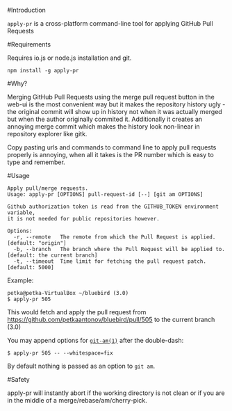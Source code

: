#Introduction

`apply-pr` is a cross-platform command-line tool for applying GitHub Pull Requests

#Requirements

Requires io.js or node.js installation and git.

```
npm install -g apply-pr
```

#Why?

Merging GitHub Pull Requests using the merge pull request button in the web-ui is the most convenient way but it makes the repository history  ugly - the original commit will show up in history not when it was actually merged but when the author originally commited it. Additionally
it creates an annoying merge commit which makes the history look non-linear in repository explorer like gitk.

Copy pasting urls and commands to command line to apply pull requests properly is annoying, when all it takes is the PR number which is easy to type and remember.

#Usage

```
Apply pull/merge requests.
Usage: apply-pr [OPTIONS] pull-request-id [--] [git am OPTIONS]

Github authorization token is read from the GITHUB_TOKEN environment variable,
it is not needed for public repositories however.

Options:
  -r, --remote   The remote from which the Pull Request is applied.     [default: "origin"]
  -b, --branch   The branch where the Pull Request will be applied to.  [default: the current branch]
  -t, --timeout  Time limit for fetching the pull request patch.        [default: 5000]
```

Example:

```
petka@petka-VirtualBox ~/bluebird (3.0)
$ apply-pr 505
```

This would fetch and apply the pull request from https://github.com/petkaantonov/bluebird/pull/505 to the current branch (3.0)

You may append options for [`git-am(1)`](https://www.kernel.org/pub/software/scm/git/docs/git-am.html) after the double-dash:

```
$ apply-pr 505 -- --whitespace=fix
```

By default nothing is passed as an option to `git am`.

#Safety

apply-pr will instantly abort if the working directory is not clean or if you are in the middle of a merge/rebase/am/cherry-pick.
